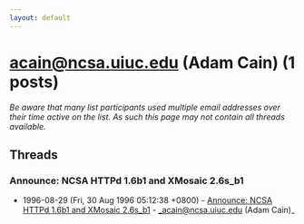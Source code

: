 ```yaml
---
layout: default
---
```


# acain@ncsa.uiuc.edu (Adam Cain) (1 posts)

_Be aware that many list participants used multiple email addresses over their time active on the list. As such this page may not contain all threads available._

## Threads

### Announce: NCSA HTTPd 1.6b1 and XMosaic 2.6s_b1
+ 1996-08-29 (Fri, 30 Aug 1996 05:12:38 +0800) - [Announce: NCSA HTTPd 1.6b1 and XMosaic 2.6s_b1](/archive/1996/08/f047fa62a531a2affb203df45b129bf860d0a34b6c42e6a3daba2b724abd85d4) - _acain@ncsa.uiuc.edu (Adam Cain)_

